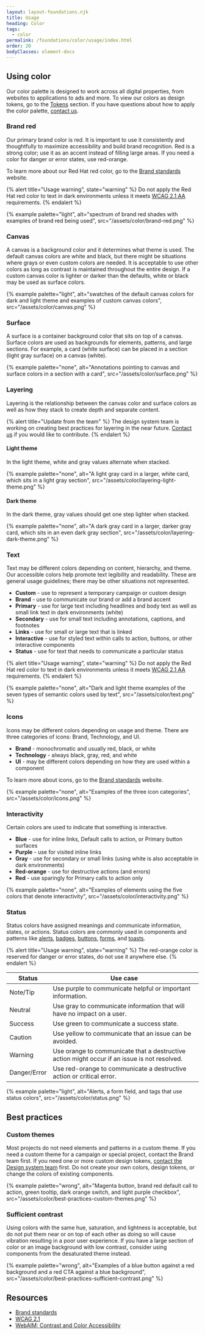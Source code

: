 ```yaml
---
layout: layout-foundations.njk
title: Usage
heading: Color
tags:
  - color
permalink: /foundations/color/usage/index.html
order: 20
bodyClasses: element-docs
---
```


## Using color

Our color palette is designed to work across all digital properties, from websites to applications to ads and more. To view our colors as design tokens, go to the <a href="/tokens">Tokens</a> section. If you have questions about how to apply the color palette, <a href="https://github.com/RedHat-UX/red-hat-design-system/discussions">contact us</a>.

### Brand red

Our primary brand color is red. It is important to use it consistently and thoughtfully to maximize accessibility and build brand recognition. Red is a strong color; use it as an accent instead of filling large areas. If you need a color for danger or error states, use red-orange.

To learn more about our Red Hat red color, go to the <a href="https://www.redhat.com/en/about/brand/standards">Brand standards</a> website.

{% alert title="Usage warning",
          state="warning" %}
Do not apply the Red Hat red color to text in dark environments unless it meets <a href="https://www.w3.org/TR/WCAG21/">WCAG 2.1 AA</a> requirements.
{% endalert %}

{% example palette="light",
          alt="spectrum of brand red shades with examples of brand red being used",
          src="/assets/color/brand-red.png" %}

### Canvas

A canvas is a background color and it determines what theme is used. The default canvas colors are white and black, but there might be situations where grays or even custom colors are needed. It is acceptable to use other colors as long as contrast is maintained throughout the entire design. If a custom canvas color is lighter or darker than the defaults, white or black may be used as surface colors.

{% example palette="light",
          alt="swatches of the default canvas colors for dark and light theme and examples of custom canvas colors",
          src="/assets/color/canvas.png" %}

### Surface

A surface is a container background color that sits on top of a canvas. Surface colors are used as backgrounds for elements, patterns, and large sections. For example, a card (white surface) can be placed in a section (light gray surface) on a canvas (white).

{% example palette="none",
          alt="Annotations pointing to canvas and surface colors in a section with a card",
          src="/assets/color/surface.png" %}

### Layering <!-- add purple Beta tag --> 

Layering is the relationship between the canvas color and surface colors as well as how they stack to create depth and separate content.

{% alert title="Update from the team" %}
The design system team is working on creating best practices for layering in the near future. <a href="https://github.com/RedHat-UX/red-hat-design-system/discussions">Contact us</a> if you would like to contribute.
{% endalert %}

#### Light theme

In the light theme, white and gray values alternate when stacked.

{% example palette="none",
          alt="A light gray card in a larger, white card, which sits in a light gray section",
          src="/assets/color/layering-light-theme.png" %}

#### Dark theme

In the dark theme, gray values should get one step lighter when stacked.

{% example palette="none",
          alt="A dark gray card in a larger, darker gray card, which sits in an even dark gray section",
          src="/assets/color/layering-dark-theme.png" %}

### Text

Text may be different colors depending on content, hierarchy, and theme. Our accessible colors help promote text legibility and readability. These are general usage guidelines; there may be other situations not represented.

<ul>
<li><strong>Custom</strong> - use to represent a temporary campaign or custom design</li>
<li><strong>Brand</strong> - use to communicate our brand or add a brand accent</li>
<li><strong>Primary</strong> - use for large text including headlines and body text as well as small link text in dark environments (white)</li>
<li><strong>Secondary</strong> - use for small text including annotations, captions, and footnotes</li>
<li><strong>Links</strong> - use for small or large text that is linked</li>
<li><strong>Interactive</strong> - use for styled text within calls to action, buttons, or other interactive components</li>
<li><strong>Status</strong> - use for text that needs to communicate a particular status</li>
</ul>

{% alert title="Usage warning",
          state="warning" %}
Do not apply the Red Hat red color to text in dark environments unless it meets <a href="https://www.w3.org/TR/WCAG21/">WCAG 2.1 AA</a> requirements.
{% endalert %}

{% example palette="none",
          alt="Dark and light theme examples of the seven types of semantic colors used by text",
          src="/assets/color/text.png" %}

### Icons

Icons may be different colors depending on usage and theme. There are three categories of icons: Brand, Technology, and UI.

<ul>
<li><strong>Brand</strong> - monochromatic and usually red, black, or white</li>
<li><strong>Technology</strong> - always black, gray, red, and white</li>
<li><strong>UI</strong> - may be different colors depending on how they are used within a component</li>
</ul>

To learn more about icons, go to the <a href="https://www.redhat.com/en/about/brand/standards">Brand standards</a> website.

{% example palette="none",
          alt="Examples of the three icon categories",
          src="/assets/color/icons.png" %}

### Interactivity

Certain colors are used to indicate that something is interactive.

<ul>
<li><strong>Blue</strong> - use for inline links, Default calls to action, or Primary button surfaces</li>
<li><strong>Purple</strong> - use for visited inline links</li>
<li><strong>Gray</strong> - use for secondary or small links (using white is also acceptable in dark environments)</li>
<li><strong>Red-orange</strong> - use for destructive actions (and errors)</li>
<li><strong>Red</strong> - use sparingly for Primary calls to action only</li>
</ul>

{% example palette="none",
          alt="Examples of elements using the five colors that denote interactivity",
          src="/assets/color/interactivity.png" %}

### Status

Status colors have assigned meanings and communicate information, states, or actions. Status colors are commonly used in components and patterns like <a href="/elements/alert">alerts</a>, <a href="/elements/badge">badges</a>, <a href="/elements/buttons">buttons</a>, <a href="/elements/form">forms</a>, and <a href="/elements/alert/style/#toast">toasts</a>.

{% alert title="Usage warning",
          state="warning" %}
The red-orange color is reserved for danger or error states, do not use it anywhere else.
{% endalert %}

<section class="section">
  <table width="100%;">
    <thead>
      <tr>
        <th>Status</th>
        <th>Use case</td\h>
      </tr>
    </thead>
    <tbody>
      <tr>
        <td>Note/Tip</td>
        <td>Use purple to communicate helpful or important information.</td>
      </tr>
      <tr>
        <td>Neutral</td>
        <td>Use gray to communicate information that will have no impact on a user.</td>
      </tr>
      <tr>
        <td>Success</td>
        <td>Use green to communicate a success state.</td>
      </tr>
      <tr>
        <td>Caution</td>
        <td>Use yellow to communicate that an issue can be avoided.</td>
      </tr>
      <tr>
        <td>Warning</td>
        <td>Use orange to communicate that a destructive action might occur if an issue is not resolved.</td>
      </tr>
      <tr>
        <td>Danger/Error</td>
        <td>Use red-orange to communicate a destructive action or critical error.</td>
      </tr>
    </tbody>
  </table>
</section>

{% example palette="light",
          alt="Alerts, a form field, and tags that use status colors",
          src="/assets/color/status.png" %}

## Best practices

### Custom themes

Most projects do not need elements and patterns in a custom theme. If you need a custom theme for a campaign or special project, contact the Brand team first. If you need one or more custom design tokens, <a href="https://github.com/RedHat-UX/red-hat-design-system/discussions">contact the Design system team</a> first. Do not create your own colors, design tokens, or change the colors of existing components.

{% example palette="wrong",
          alt="Magenta button, brand red default call to action, green tooltip, dark orange switch, and light purple checkbox",
          src="/assets/color/best-practices-custom-themes.png" %}

### Sufficient contrast

Using colors with the same hue, saturation, and lightness is acceptable, but do not put them near or on top of each other as doing so will cause vibration resulting in a poor user experience. If you have a large section of color or an image background with low contrast, consider using components from the desaturated theme instead.

{% example palette="wrong",
          alt="Examples of a blue button against a red background and a red CTA against a blue background",
          src="/assets/color/best-practices-sufficient-contrast.png" %}

## Resources

<ul>
<li><a href="https://www.redhat.com/en/about/brand/standards">Brand standards</a></li>
<li><a href="https://www.w3.org/TR/WCAG21/">WCAG 2.1</a></li>
<li><a href="https://webaim.org/articles/contrast/">WebAIM: Contrast and Color Accessibility</a></li>
</ul>